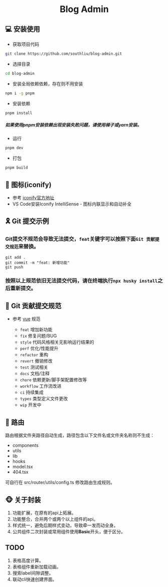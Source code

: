 <div align="center">
	<h1>Blog Admin</h1>
</div>

## 💻 安装使用

- 获取项目代码

```bash
git clone https://github.com/southliu/blog-admin.git
```

- 选择目录

```bash
cd blog-admin
```

- 安装全局依赖依赖，存在则不用安装

```bash
npm i -g pnpm
```

- 安装依赖
```bash
pnpm install
```
##### 如果使用pnpm安装依赖出现安装失败问题，请使用梯子或yarn安装。

- 运行

```bash
pnpm dev
```

- 打包

```bash
pnpm build
```

## 🧩 图标(iconify)

- 参考 [iconify官方地址](https://icon-sets.iconify.design/)
- VS Code安装Iconify IntelliSense - 图标内联显示和自动补全

## 🎗️ Git 提交示例
### Git提交不规范会导致无法提交，`feat`关键字可以按照下面`Git 贡献提交规范`来替换。
```
git add .
git commit -m "feat: 新增功能"
git push
```
### 按照以上规范依旧无法提交代码，请在终端执行`npx husky install`之后重新提交。

## 🎯 Git 贡献提交规范

- 参考 [vue](https://github.com/vuejs/vue/blob/dev/.github/COMMIT_CONVENTION.md) 规范

  - `feat` 增加新功能
  - `fix` 修复问题/BUG
  - `style` 代码风格相关无影响运行结果的
  - `perf` 优化/性能提升
  - `refactor` 重构
  - `revert` 撤销修改
  - `test` 测试相关
  - `docs` 文档/注释
  - `chore` 依赖更新/脚手架配置修改等
  - `workflow` 工作流改进
  - `ci` 持续集成
  - `types` 类型定义文件更改
  - `wip` 开发中

## 🎈 路由

路由根据文件夹路径自动生成，路径包含以下文件名或文件夹名称则不生成：

* components
* utils
* lib
* hooks
* model.tsx
* 404.tsx

可自行在 src/router/utils/config.ts 修改路由生成规则。

## 🐵 关于封装
  1. 功能扩展，在原有的api上拓展。
  2. 功能整合，合并两个或两个以上组件的api。
  3. 样式统一，避免后期样式变动，导致牵一发而动全身。
  4. 公共组件二次封装或常用组件使用**Basic**开头，便于区分。

## TODO
  1. 表格高度计算。
  2. 表格组件重新加载动画。
  3. 搜索label间隙调整。
  4. 联动cli快速创建界面。
